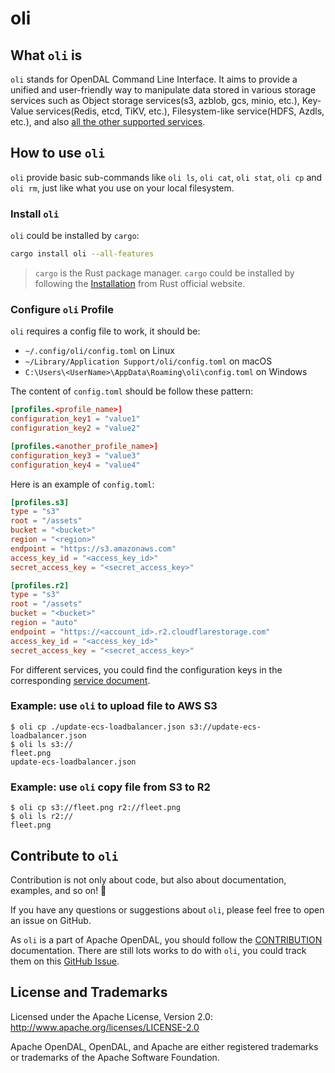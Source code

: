 # oli

## What `oli` is

`oli` stands for OpenDAL Command Line Interface. It aims to provide a unified and user-friendly way to manipulate data stored in various storage services such as Object storage services(s3, azblob, gcs, minio, etc.), Key-Value services(Redis, etcd, TiKV, etc.), Filesystem-like service(HDFS, Azdls, etc.), and also [all the other supported services](https://opendal.apache.org/docs/category/services).

## How to use `oli`

`oli` provide basic sub-commands like `oli ls`, `oli cat`, `oli stat`, `oli cp` and `oli rm`, just like what you use on your local filesystem.

### Install `oli`

`oli` could be installed by `cargo`:

```bash
cargo install oli --all-features
```

> `cargo` is the Rust package manager. `cargo` could be installed by following the [Installation](https://www.rust-lang.org/tools/install) from Rust official website.

### Configure `oli` Profile

`oli` requires a config file to work, it should be:

- `~/.config/oli/config.toml` on Linux
- `~/Library/Application Support/oli/config.toml` on macOS
- `C:\Users\<UserName>\AppData\Roaming\oli\config.toml` on Windows

The content of `config.toml` should be follow these pattern:

```toml
[profiles.<profile_name>]
configuration_key1 = "value1"
configuration_key2 = "value2"

[profiles.<another_profile_name>]
configuration_key3 = "value3"
configuration_key4 = "value4"

```

Here is an example of `config.toml`:

```toml
[profiles.s3]
type = "s3"
root = "/assets"
bucket = "<bucket>"
region = "<region>"
endpoint = "https://s3.amazonaws.com"
access_key_id = "<access_key_id>"
secret_access_key = "<secret_access_key>"

[profiles.r2]
type = "s3"
root = "/assets"
bucket = "<bucket>"
region = "auto"
endpoint = "https://<account_id>.r2.cloudflarestorage.com"
access_key_id = "<access_key_id>"
secret_access_key = "<secret_access_key>"
```

For different services, you could find the configuration keys in the corresponding [service document](https://opendal.apache.org/docs/services/).

### Example: use `oli` to upload file to AWS S3

```text
$ oli cp ./update-ecs-loadbalancer.json s3://update-ecs-loadbalancer.json
$ oli ls s3://                                                           
fleet.png
update-ecs-loadbalancer.json
```

### Example: use `oli` copy file from S3 to R2

```text
$ oli cp s3://fleet.png r2://fleet.png
$ oli ls r2://
fleet.png
```

## Contribute to `oli`

Contribution is not only about code, but also about documentation, examples, and so on! 🚀

If you have any questions or suggestions about `oli`, please feel free to open an issue on GitHub.

As `oli` is a part of Apache OpenDAL, you should follow the [CONTRIBUTION](https://github.com/apache/incubator-opendal/blob/main/CONTRIBUTING.md) documentation. There are still lots works to do with `oli`, you could track them on this [GitHub Issue](https://github.com/apache/incubator-opendal/issues/422).

## License and Trademarks

Licensed under the Apache License, Version 2.0: http://www.apache.org/licenses/LICENSE-2.0

Apache OpenDAL, OpenDAL, and Apache are either registered trademarks or trademarks of the Apache Software Foundation.
